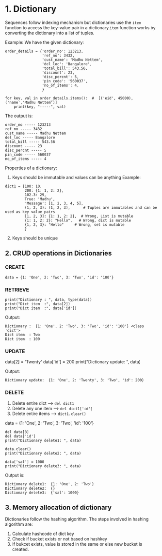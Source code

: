 # 1. Dictionary

Sequences follow indexing mechanism but dictionaries use the `item` function to access the key-value pair in a dictionary.`item` function works by converting the 
dictionary into a list of tuples.

Example:
We have the given dictionary:
```
order_details = {'order_no': 123213,
                 'ref_no': 3432,
                 'cust_name': 'Madhu Nettem',
                 'del_loc': 'Bangalore',
                 'total_bill': 543.56,
                 'discount': 23,
                 'disc_percnt': 5,
                 'pin_code': '560037',
                 'no_of_items': 4,
                 }
```

```
for key, val in order_details.items():  #  [('eid', 45000), ('name','Madhu Nettem')]
    print(key, "-----", val)
```

The output is:
```
order_no ----- 123213
ref_no ----- 3432
cust_name ----- Madhu Nettem
del_loc ----- Bangalore
total_bill ----- 543.56
discount ----- 23
disc_percnt ----- 5
pin_code ----- 560037
no_of_items ----- 4
```

Properties of a dictionary:
1. Keys should be immutable and values can be anything
Example:
```
dict1 = {100: 10,
         200: {1: 1, 2: 2},
         102.3: 29,
         True: 'Madhu',
         'Message': [1, 2, 3, 4, 5],
         (1, 2, 3): (1, 2, 3),      # Tuples are immutables and can be used as key value pairs
         [1, 2, 3]: {1: 1, 2: 2},  # Wrong, List is mutable
         {1: 1, 2: 2}: "Hello",   # Wrong, dict is mutable
         {1, 2, 3}: "Hello"     # Wrong, set is mutable
         }
```

2. Keys should be unique

## 2. CRUD operations in Dictionaries

### CREATE
```
data = {1: 'One', 2: 'Two', 3: 'Two', 'id': '100'}
```

### RETRIEVE
```
print("Dictionary : ", data, type(data))
print("Dict item  :", data[2])
print("Dict item  :", data['id'])
```

Output:
```
Dictionary :  {1: 'One', 2: 'Two', 3: 'Two', 'id': '100'} <class 'dict'>
Dict item  : Two
Dict item  : 100
```

### UPDATE
data[2] = 'Twenty'
data['id'] = 200
print("Dictionary update: ", data)

Output:
```
Dictionary update:  {1: 'One', 2: 'Twenty', 3: 'Two', 'id': 200}
```

### DELETE

1. Delete entire  dict   --> `del dict1`
2. Delete any one item   --> `del dict1['id']`
3. Delete entire items   --> `dict1.clear()`

data = {1: 'One', 2: 'Two', 3: 'Two', 'id': '100'}

```
del data[3]
del data['id']
print("Dictionary delete1: ", data)

data.clear()
print("Dictionary delete2: ", data)

data['sal'] = 1000
print("Dictionary delete3: ", data)
```

Output is:
```
Dictionary delete1:  {1: 'One', 2: 'Two'}
Dictionary delete2:  {}
Dictionary delete3:  {'sal': 1000}
```

## 3. Memory allocation of dictionary

Dictionaries follow the hashing algorithm. The steps involved in hashing algorithm are:
1. Calculate hashcode of dict key
2. Check if bucket exists or not based on hashkey
3. If bukcet exists, value is stored in the same or else new bucket is created.




